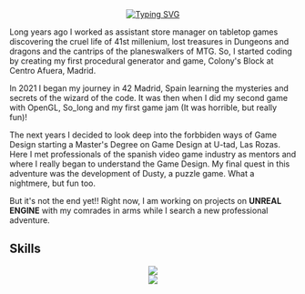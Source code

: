 <div align="center">
  <a href="https://git.io/typing-svg"><img src="https://readme-typing-svg.demolab.com?font=Fira+Code&pause=500&color=FFA500&center=true&width=435&lines=HOLA!+I'm+Alberto+Mateo+Rey;Game+Designer+Wizard" alt="Typing SVG" /></a>
</div>

Long years ago I worked as assistant store manager on tabletop games discovering the cruel life of 41st millenium, lost treasures in Dungeons and dragons and the cantrips of the planeswalkers of MTG. So, I started coding by creating my first procedural generator and game, Colony's Block at Centro Afuera, Madrid.

In 2021 I began my journey in 42 Madrid, Spain learning the mysteries and secrets of the wizard of the code. It was then when I did my second game with OpenGL, So_long and my first game jam (It was horrible, but really fun)!

The next years I decided to look deep into the forbbiden ways of Game Design starting a Master's Degree on Game Design at U-tad, Las Rozas. Here I met professionals of the spanish video game industry as mentors and where I really began to understand the Game Design. My final quest in this adventure was the development of Dusty, a puzzle game. What a nightmere, but fun too.

But it's not the end yet!! Right now, I am working on projects on **UNREAL ENGINE** with my comrades in arms while I search a new professional adventure.

## Skills
<p align="center">
  <a href="https://skillicons.dev">
    <img src="https://skillicons.dev/icons?i=unity,unreal,apple,bash,vim,notion,blender,java" />
  </a>
  <br>
  <a href="https://skillicons.dev">
    <img src="https://skillicons.dev/icons?i=py,mysql,c,cs,cpp,github,ps,pr" />
  </a>
</p>
